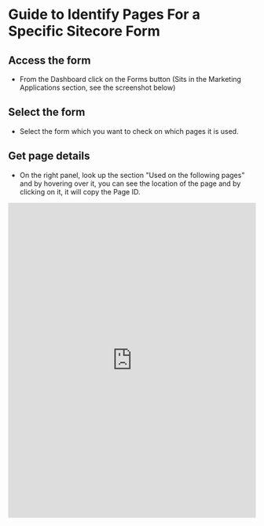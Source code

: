 # Guide to Identify Pages For a Specific Sitecore Form

## Access the form
- From the Dashboard click on the Forms button (Sits in the Marketing Applications section, see the screenshot below)

## Select the form 
- Select the form which you want to check on which pages it is used.

## Get page details
- On the right panel, look up the section "Used on the following pages" and by hovering over it, you can see the location of the page and by clicking on it, it will copy the Page ID. 

<iframe src="https://scribehow.com/embed/Check_the_pages_on_which_a_Sitecore_form_is_used__7nmEUDD1TrKdQpv3jPLIaw?as=scrollable&skipIntro=true" width="100%" height="640" allowfullscreen frameborder="0"></iframe>
